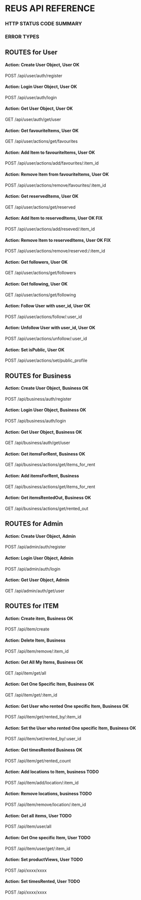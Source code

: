 # REUS API REFERENCE

### HTTP STATUS CODE SUMMARY

### ERROR TYPES

## ROUTES for User

#### Action: Create User Object, User OK
POST /api/user/auth/register

#### Action: Login User Object, User OK
POST /api/user/auth/login

#### Action: Get User Object, User OK
GET /api/user/auth/get/user

#### Action: Get favouriteItems, User OK
GET /api/user/actions/get/favourites

#### Action: Add Item to favouriteItems, User OK
POST /api/user/actions/add/favourites/:item_id

#### Action: Remove Item from favouriteItems, User OK
POST /api/user/actions/remove/favourites/:item_id

#### Action: Get reservedItems, User OK
GET /api/user/actions/get/reserved

#### Action: Add Item to reservedItems, User OK FIX
POST /api/user/actions/add/reseved/:item_id

#### Action: Remove Item to reservedItems, User OK FIX
POST /api/user/actions/remove/reserved:/:item_id

#### Action: Get followers, User OK
GET /api/user/actions/get/followers

#### Action: Get following, User OK
GET /api/user/actions/get/following

#### Action: Follow User with user_id, User OK
POST /api/user/actions/follow/:user_id

#### Action: Unfollow User with user_id, User OK
POST /api/user/actions/unfollow/:user_id

#### Action: Set isPublic, User OK
POST /api/user/actions/set/public_profile

## ROUTES for Business

#### Action: Create User Object, Business OK
POST /api/business/auth/register

#### Action: Login User Object, Business OK
POST /api/business/auth/login

#### Action: Get User Object, Business OK
GET /api/business/auth/get/user

#### Action: Get itemsForRent, Business OK
GET /api/business/actions/get/items_for_rent

#### Action: Add itemsForRent, Business
GET /api/business/actions/get/items_for_rent

#### Action: Get itemsRentedOut, Business OK
GET /api/business/actions/get/rented_out

## ROUTES for Admin

#### Action: Create User Object, Admin
POST /api/admin/auth/register

#### Action: Login User Object, Admin
POST /api/admin/auth/login

#### Action: Get User Object, Admin
GET /api/admin/auth/get/user


## ROUTES for ITEM

#### Action: Create item, Business OK
POST /api/item/create

#### Action: Delete Item, Business
POST /api/item/remove/:item_id

#### Action: Get All My Items, Business OK
GET /api/item/get/all

#### Action: Get One Specific Item, Business OK
GET /api/item/get/:item_id

#### Action: Get User who rented One specific Item, Business OK
POST /api/item/get/rented_by/:item_id

#### Action: Set the User who rented One specific Item, Business OK
POST /api/item/set/rented_by/:user_id

#### Action: Get timesRented Business OK
POST /api/item/get/rented_count

#### Action: Add locations to Item, business TODO
POST /api/item/add/location/:item_id

#### Action: Remove locations, business TODO
POST /api/item/remove/location/:item_id

#### Action: Get all items, User TODO
POST /api/item/user/all

#### Action: Get One specific Item, User TODO
POST /api/item/user/get/:item_id

#### Action: Set productViews, User TODO
POST /api/xxxx/xxxx

#### Action: Set timesRented, User TODO
POST /api/xxxx/xxxx





